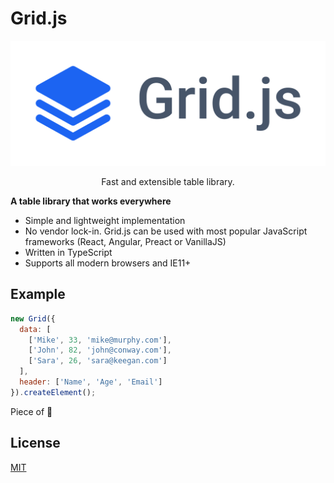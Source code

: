 # Grid.js

<p align="center">
<a href="https://gridjs.io" target="_blank">
	<img src="./assets/logo/logo_name.png" height="200" alt="Grid.js" />
</a>
</p>
<p align="center">Fast and extensible table library.</p>

**A table library that works everywhere**

- Simple and lightweight implementation
- No vendor lock-in. Grid.js can be used with most popular JavaScript frameworks (React, Angular, Preact or VanillaJS)
- Written in TypeScript 
- Supports all modern browsers and IE11+


## Example


```js
new Grid({
  data: [
    ['Mike', 33, 'mike@murphy.com'],
    ['John', 82, 'john@conway.com'],
    ['Sara', 26, 'sara@keegan.com']
  ],
  header: ['Name', 'Age', 'Email']
}).createElement();
```

Piece of :cake:

## License

[MIT](https://github.com/grid-js/gridjs/blob/master/LICENSE)
